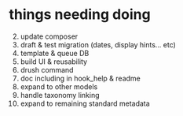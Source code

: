 # things needing doing

2. update composer
3. draft & test migration (dates, display hints... etc)
4. template & queue DB
5. build UI & reusability
6. drush command
7. doc including in hook_help & readme
8. expand to other models
9. handle taxonomy linking
10. expand to remaining standard metadata
